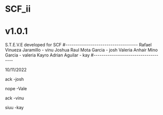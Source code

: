# SCF_ii
# v1.0.1
S.T.E.V.E developed for SCF
#-------------------------------------
 Rafael Vinueza Jaramillo - vinu
 Joshua Raul Mota Garcia - josh
 Valeria Anhair Mino Garcia - valeria
 Kayro Adrian Aguilar - kay
#-------------------------------------

10/11/2022

ack -josh

nope -Vale

ack -vinu

siuu -kay